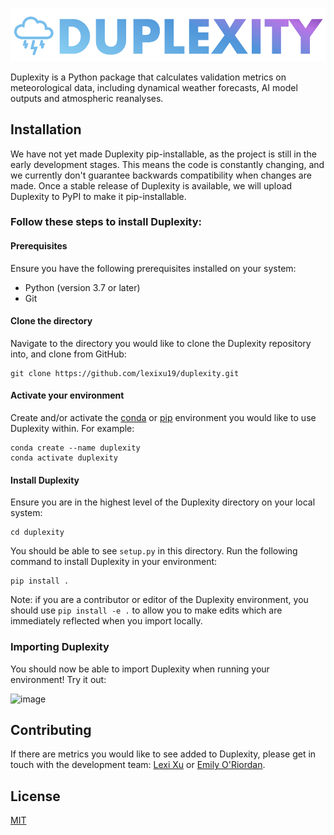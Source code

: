 ![Duplexity Logo](./logo_v1.png)

Duplexity is a Python package that calculates validation metrics on meteorological data, including dynamical weather forecasts, AI model outputs and atmospheric reanalyses. 

## Installation

We have not yet made Duplexity pip-installable, as the project is still in the early development stages. This means the code is constantly changing, and we currently don't guarantee backwards compatibility when changes are made. Once a stable release of Duplexity is available, we will upload Duplexity to PyPI to make it pip-installable.

### Follow these steps to install Duplexity:

#### Prerequisites
Ensure you have the following prerequisites installed on your system:

 - Python (version 3.7 or later)
 - Git

#### Clone the directory

Navigate to the directory you would like to clone the Duplexity repository into, and clone from GitHub:

```
git clone https://github.com/lexixu19/duplexity.git
```
#### Activate your environment
Create and/or activate the [conda](https://conda.io/projects/conda/en/latest/user-guide/tasks/manage-environments.html) or [pip](https://packaging.python.org/en/latest/guides/installing-using-pip-and-virtual-environments/) environment you would like to use Duplexity within. For example:

```
conda create --name duplexity
conda activate duplexity
```
#### Install Duplexity
Ensure you are in the highest level of the Duplexity directory on your local system:

```
cd duplexity
```
You should be able to see `setup.py` in this directory. Run the following command to install Duplexity in your environment:

```
pip install .
```

Note: if you are a contributor or editor of the Duplexity environment, you should use `pip install -e .` to allow you to make edits which are immediately reflected when you import locally.

### Importing Duplexity
You should now be able to import Duplexity when running your environment! Try it out:

<img width="959" alt="image" src="https://github.com/user-attachments/assets/62f7ba4a-460a-44b3-bae3-141c5ca50b5f">


## Contributing

If there are metrics you would like to see added to Duplexity, please get in touch with the development team: [Lexi Xu](lexi.xu12@gmail.com) or [Emily O'Riordan](emily@bodekerscientific.com). 

## License

[MIT](https://choosealicense.com/licenses/mit/)

